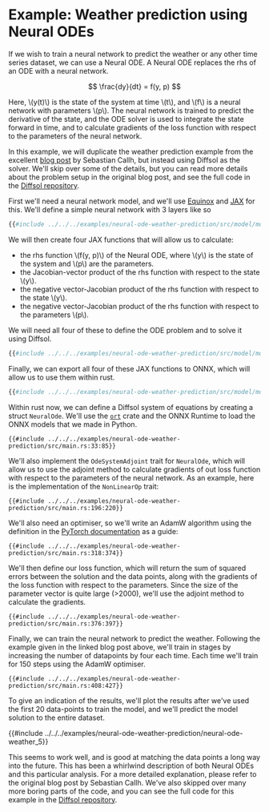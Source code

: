 # Example: Weather prediction using Neural ODEs

If we wish to train a neural network to predict the weather or any other time series dataset, we can use a Neural ODE. A Neural ODE replaces the rhs of an ODE with a neural network.

$$
\frac{dy}{dt} = f(y, p)
$$

Here, \\(y(t)\\) is the state of the system at time \\(t\\), and \\(f\\) is a neural network with parameters \\(p\\). The neural network is trained to predict the derivative of the state, and the ODE solver is used to integrate the state forward in time, and to calculate gradients of the loss function with respect to the parameters of the neural network.

In this example, we will duplicate the weather prediction example from the excellent [blog post](https://sebastiancallh.github.io/post/neural-ode-weather-forecast/) by Sebastian Callh, but instead using Diffsol as the solver. We'll skip over some of the details, but you can read more details about the problem setup in the original blog post, and see the full code in the [Diffsol repository](https://github.com/martinjrobins/diffsol).

First we'll need a neural network model, and we'll use [Equinox](https://github.com/patrick-kidger/equinox) and [JAX](https://docs.jax.dev/en/latest/index.html) for this. We'll define a simple neural network with 3 layers like so

```python
{{#include ../../../examples/neural-ode-weather-prediction/src/model/model.py:39:54}}
```

We will then create four JAX functions that will allow us to calculate:

- the rhs function \\(f(y, p)\\) of the Neural ODE, where \\(y\\) is the state of the system and \\(p\\) are the parameters.
- the Jacobian-vector product of the rhs function with respect to the state \\(y\\).
- the negative vector-Jacobian product of the rhs function with respect to the state \\(y\\).
- the negative vector-Jacobian product of the rhs function with respect to the parameters \\(p\\).

We will need all four of these to define the ODE problem and to solve it using Diffsol.

```python
{{#include ../../../examples/neural-ode-weather-prediction/src/model/model.py:57:80}}
```

Finally, we can export all four of these JAX functions to ONNX, which will allow us to use them within rust.

```python
{{#include ../../../examples/neural-ode-weather-prediction/src/model/model.py:25:33}}
```

Within rust now, we can define a Diffsol system of equations by creating a struct `NeuralOde`. We'll use the [`ort`](https://ort.pyke.io/) crate and the ONNX Runtime to load the ONNX models that we made in Python.

```rust,ignore
{{#include ../../../examples/neural-ode-weather-prediction/src/main.rs:33:85}}
```

We'll also implement the `OdeSystemAdjoint` trait for `NeuralOde`, which will allow us to use the adjoint method to calculate gradients of out loss function with respect to the parameters of the neural network. As an example, here is the implementation of the `NonLinearOp` trait:

```rust,ignore
{{#include ../../../examples/neural-ode-weather-prediction/src/main.rs:196:220}}
```

We'll also need an optimiser, so we'll write an AdamW algorithm using the definition in the [PyTorch documentation](https://pytorch.org/docs/stable/generated/torch.optim.AdamW.html) as a guide:

```rust,ignore
{{#include ../../../examples/neural-ode-weather-prediction/src/main.rs:318:374}}
```

We'll then define our loss function, which will return the sum of squared errors between the solution and the data points, along with the gradients of the loss function with respect to the parameters. Since the size of the parameter vector is quite large (>2000), we'll use the adjoint method to calculate the gradients.

```rust,ignore
{{#include ../../../examples/neural-ode-weather-prediction/src/main.rs:376:397}}
```

Finally, we can train the neural network to predict the weather. Following the example given in the linked blog post above, we'll train in stages by increasing the number of datapoints by four each time. Each time we'll train for 150 steps using the AdamW optimiser.

```rust,ignore
{{#include ../../../examples/neural-ode-weather-prediction/src/main.rs:408:427}}
```

To give an indication of the results, we'll plot the results after we've used the first 20 data-points to train the model, and we'll predict the model solution to the entire dataset.

{{#include ../../../examples/neural-ode-weather-prediction/neural-ode-weather_5}}

This seems to work well, and is good at matching the data points a long way into the future. This has been a whirlwind description of both Neural ODEs and this particular analysis. For a more detailed explanation, please refer to the original blog post by Sebastian Callh. We've also skipped over many more boring parts of the code, and you can see the full code for this example in the [Diffsol repository](https://github.com/martinjrobins/diffsol).
